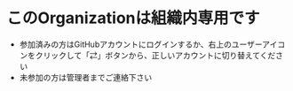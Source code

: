# このOrganizationは組織内専用です

- 参加済みの方はGitHubアカウントにログインするか、右上のユーザーアイコンをクリックして「⇄」ボタンから、正しいアカウントに切り替えてください
- 未参加の方は管理者までご連絡下さい
